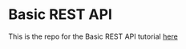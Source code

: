 
# Basic REST API

This is the repo for the Basic REST API tutorial [here](https://github.com/TarCode/basic-rest-api)